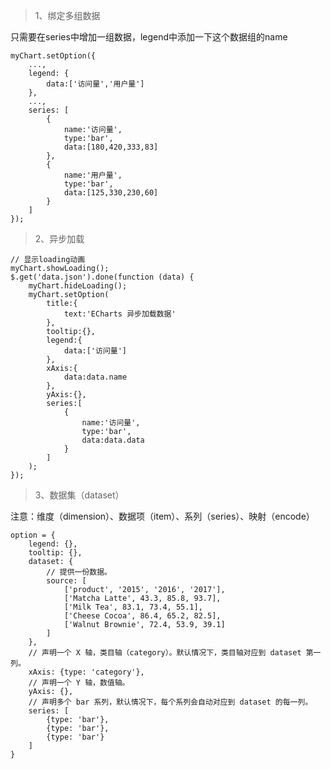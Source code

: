 > 1、绑定多组数据

只需要在series中增加一组数据，legend中添加一下这个数据组的name

    myChart.setOption({
        ...,
        legend: {
            data:['访问量','用户量']
        },
        ...,
        series: [
            {
                name:'访问量',
                type:'bar',
                data:[180,420,333,83]
            },
            {
                name:'用户量',
                type:'bar',
                data:[125,330,230,60]
            }
        ]
    });

> 2、异步加载

    // 显示loading动画
    myChart.showLoading();
    $.get('data.json').done(function (data) {
        myChart.hideLoading();
        myChart.setOption(
            title:{
                text:'ECharts 异步加载数据'
            },
            tooltip:{},
            legend:{
                data:['访问量']
            },
            xAxis:{
                data:data.name
            },
            yAxis:{},
            series:[
                {
                    name:'访问量',
                    type:'bar',
                    data:data.data
                }
            ]
        );
    });

> 3、数据集（dataset）

注意：维度（dimension）、数据项（item）、系列（series）、映射（encode）

    option = {
        legend: {},
        tooltip: {},
        dataset: {
            // 提供一份数据。
            source: [
                ['product', '2015', '2016', '2017'],
                ['Matcha Latte', 43.3, 85.8, 93.7],
                ['Milk Tea', 83.1, 73.4, 55.1],
                ['Cheese Cocoa', 86.4, 65.2, 82.5],
                ['Walnut Brownie', 72.4, 53.9, 39.1]
            ]
        },
        // 声明一个 X 轴，类目轴（category）。默认情况下，类目轴对应到 dataset 第一列。
        xAxis: {type: 'category'},
        // 声明一个 Y 轴，数值轴。
        yAxis: {},
        // 声明多个 bar 系列，默认情况下，每个系列会自动对应到 dataset 的每一列。
        series: [
            {type: 'bar'},
            {type: 'bar'},
            {type: 'bar'}
        ]
    }